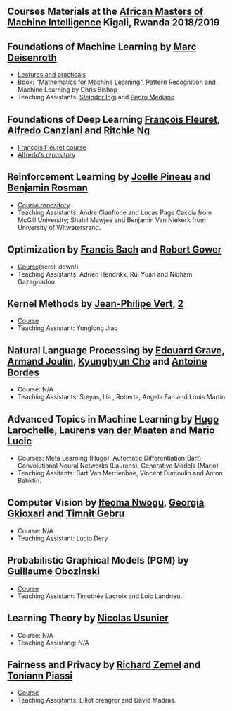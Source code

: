 ## Courses Materials at the [African Masters of Machine Intelligence](https://aimsammi.org) Kigali, Rwanda 2018/2019

## Foundations of Machine Learning by [Marc Deisenroth](https://deisenroth.cc/)
* [Lectures and practicals](https://deisenroth.cc/teaching/2018-19/foundations-of-machine-learning/)
* Book: ["Mathematics for Machine Learning"](https://mml-book.github.io/), Pattern Recognition and Machine Learning by Chris Bishop
* Teaching Assistants: [Steindor Ingi](https://www.linkedin.com/in/steindorsaemundsson/?originalSubdomain=uk) and  [Pedro Mediano](https://www.doc.ic.ac.uk/~pam213/)
## Foundations of Deep Learning [François Fleuret](https://www.idiap.ch/~fleuret/), [Alfredo Canziani](https://github.com/Atcold) and [Ritchie Ng](https://www.ritchieng.com/)
* [François Fleuret course](https://fleuret.org/ammi-2018/)
* [Alfredo's repository](https://github.com/Atcold/pytorch-Deep-Learning-Minicourse)

## Reinforcement Learning by [Joelle Pineau](https://research.fb.com/people/pineau-joelle/) and [Benjamin Rosman](https://www.benjaminrosman.com/)
* [Course repository](https://github.com/andrecianflone/rl_at_ammi)
* Teaching Assistants: Andre Cianflone and Lucas Page Caccia from McGill University; Shahil Mawjee and Benjamin Van Niekerk from University of Witwatersrand.

## Optimization by [Francis Bach](https://www.di.ens.fr/~fbach/) and [Robert Gower](https://gowerrobert.github.io/)
* [Course](https://gowerrobert.github.io/#teaching)(scroll down!)
* Teaching Assistants: Adrien Hendrikx, Rui Yuan and Nidham Gazagnadou.

## Kernel Methods by [Jean-Philipe Vert](http://members.cbio.mines-paristech.fr/~jvert/), [2](https://research.google/people/JeanPhilippeVert/)
* [Course](http://members.cbio.mines-paristech.fr/~jvert/teaching/)
* Teaching Assistant: Yunglong Jiao

## Natural Language Processing by [Edouard Grave](), [Armand Joulin](), [Kyunghyun Cho](http://www.kyunghyuncho.me/) and [Antoine Bordes]()
* Course: N/A
* Teaching Assistants: Sreyas, Ilia , Roberta, Angela Fan and Louis Martin

## Advanced Topics in Machine Learning by [Hugo Larochelle](http://www.dmi.usherb.ca/~larocheh/index_en.html), [Laurens van der Maaten](https://lvdmaaten.github.io/) and [Mario Lucic]()
* Courses: Meta Learning (Hugo), Automatic Differentiation(Bart), Convolutional Neural Networks (Laurens), Generative Models (Mario) 
* Teaching Assitants: Bart Van Merrienboe, Vincent Dumoulin and Anton Bahktin.

## Computer Vision by [Ifeoma Nwogu](https://www.cs.rit.edu/dr-ifoema-nwogu), [Georgia Gkioxari](https://gkioxari.github.io/) and [Timnit Gebru](http://ai.stanford.edu/~tgebru/)
* Course: N/A
* Teaching Assistant: Lucio Dery

## Probabilistic Graphical Models (PGM) by [Guillaume Obozinski](http://imagine.enpc.fr/%7Eobozinsg/)
* [Course](https://github.com/timlacroix/pgm_ammi)
* Teaching Assistant: Timothée Lacroix and Loic Landrieu.

## Learning Theory by [Nicolas Usunier]()
* Course: N/A
* Teaching Assistang: N/A

## Fairness and Privacy by [Richard Zemel](https://vectorinstitute.ai/team/richard-zemel/) and [Toniann Piassi](https://www.cs.toronto.edu/~toni/)
* [Course](https://github.com/ecreager/ammi-fairness-and-privacy/tree/master/slides)
* Teaching Assistants: Elliot creagrer and David Madras.
